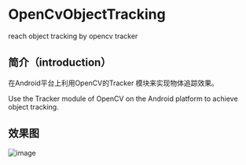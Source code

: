 # OpenCvObjectTracking
reach object tracking by opencv tracker


## 简介（introduction）
在Android平台上利用OpenCV的Tracker 模块来实现物体追踪效果。  

Use the Tracker module of OpenCV on the Android platform to achieve object tracking.
## 效果图
![image](https://github.com/MRYangY/OpenCvObjectTracking/blob/master/effect-image/1536483860136_video.gif)
